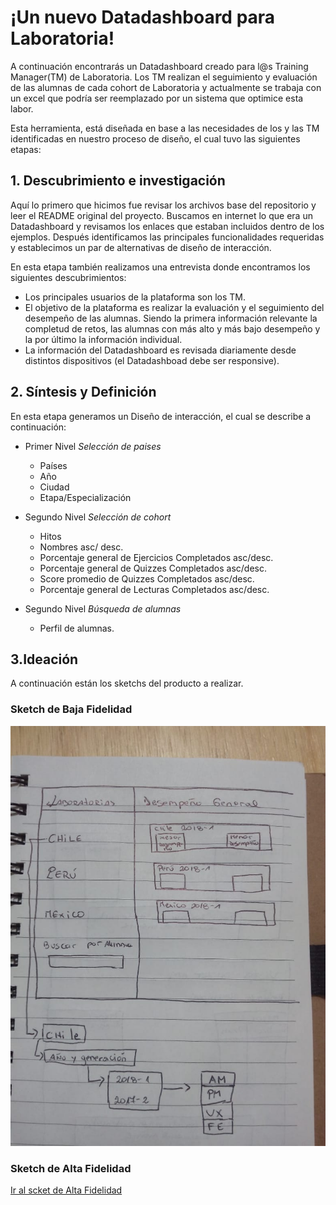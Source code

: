 # ¡Un nuevo Datadashboard para Laboratoria!

A continuación encontrarás un Datadashboard creado para l@s Training Manager(TM) de Laboratoria. Los TM realizan el seguimiento y evaluación de las alumnas de cada cohort de Laboratoria y actualmente se trabaja con un excel que podría ser reemplazado por un sistema que optimice esta labor.

Esta herramienta, está diseñada en base a las necesidades de los y las TM identificadas en nuestro proceso de diseño, el cual tuvo las siguientes etapas:

## 1. Descubrimiento e investigación

Aquí lo primero que hicimos fue revisar los archivos base del repositorio y leer el README original del proyecto. Buscamos en internet lo que era un Datadashboard y revisamos los enlaces que estaban incluidos dentro de los ejemplos. Después identificamos las principales funcionalidades requeridas y establecimos un par de alternativas de diseño de interacción.

En esta etapa también realizamos una entrevista donde encontramos los siguientes descubrimientos:

* Los principales usuarios de la plataforma son los TM.
* El objetivo de la plataforma es realizar la evaluación y el seguimiento del desempeño de las alumnas. Siendo la primera información relevante la completud de retos, las alumnas con más alto y más bajo desempeño y la por último la información individual.
* La información del Datadashboard es revisada diariamente desde distintos dispositivos (el Datadashboad debe ser responsive).

## 2. Síntesis y Definición
En esta etapa generamos un Diseño de interacción, el cual se describe a continuación:

- Primer Nivel *Selección de paises*
  + Países
  + Año
  + Ciudad 
  + Etapa/Especialización

- Segundo Nivel *Selección de cohort*
  + Hitos
  + Nombres asc/ desc.
  + Porcentaje general de Ejercicios Completados asc/desc.
  + Porcentaje general de Quizzes Completados asc/desc.
  + Score promedio de Quizzes Completados asc/desc.
  + Porcentaje general de Lecturas Completados asc/desc.

- Segundo Nivel *Búsqueda de alumnas*
  + Perfil de alumnas.

## 3.Ideación
A continuación están los sketchs del producto a realizar.

### Sketch de Baja Fidelidad
<img src="/img/sketch baja fidelidad.jpeg" alt="Sketch de Baja Fidelidad"/>



### Sketch de Alta Fidelidad
[Ir al scket de Alta Fidelidad](https://www.figma.com/proto/bd2lDczPiNs1tU7hO6y08zme/General?scaling=contain&node-id=34%3A146) 

